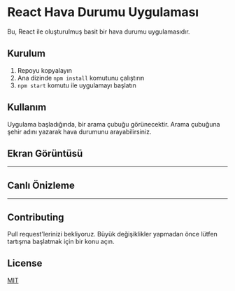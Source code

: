 # React Hava Durumu Uygulaması

Bu, React ile oluşturulmuş basit bir hava durumu uygulamasıdır. 

## Kurulum

1. Repoyu kopyalayın
2. Ana dizinde `npm install` komutunu çalıştırın
3. `npm start` komutu ile uygulamayı başlatın

## Kullanım

Uygulama başladığında, bir arama çubuğu görünecektir. Arama çubuğuna şehir adını yazarak hava durumunu arayabilirsiniz. 

## Ekran Görüntüsü
----

## Canlı Önizleme
---

## Contributing

Pull request'lerinizi bekliyoruz. Büyük değişiklikler yapmadan önce lütfen tartışma başlatmak için bir konu açın. 

## License

[MIT](https://choosealicense.com/licenses/mit/)
